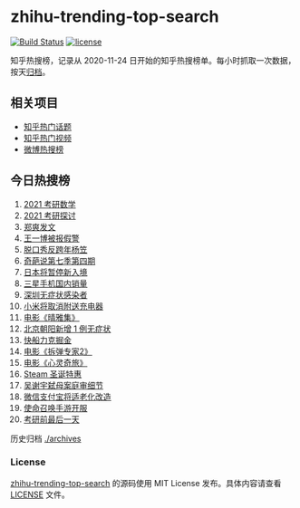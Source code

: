 # zhihu-trending-top-search

[![Build Status](https://github.com/justjavac/zhihu-trending-top-search/workflows/ci/badge.svg?branch=main)](https://github.com/justjavac/zhihu-trending-top-search/actions)
[![license](https://img.shields.io/github/license/justjavac/zhihu-trending-top-search)](https://github.com/justjavac/zhihu-trending-top-search/blob/main/LICENSE)

知乎热搜榜，记录从 2020-11-24 日开始的知乎热搜榜单。每小时抓取一次数据，按天[归档](./archives)。

## 相关项目

- [知乎热门话题](https://github.com/justjavac/zhihu-trending-hot-questions)
- [知乎热门视频](https://github.com/justjavac/zhihu-trending-hot-video)
- [微博热搜榜](https://github.com/justjavac/weibo-trending-hot-search)

## 今日热搜榜

<!-- BEGIN -->
<!-- 最后更新时间 Sun Dec 27 2020 22:05:20 GMT+0800 (CST) -->
1. [2021 考研数学](https://www.zhihu.com/search?q=考研数学)
1. [2021 考研探讨](https://www.zhihu.com/search?q=考研)
1. [郑爽发文](https://www.zhihu.com/search?q=郑爽)
1. [王一博被报假警](https://www.zhihu.com/search?q=王一博)
1. [脱口秀反跨年杨笠](https://www.zhihu.com/search?q=杨笠)
1. [奇葩说第七季第四期](https://www.zhihu.com/search?q=奇葩说)
1. [日本将暂停新入境](https://www.zhihu.com/search?q=日本)
1. [三星手机国内销量](https://www.zhihu.com/search?q=三星)
1. [深圳无症状感染者](https://www.zhihu.com/search?q=深圳新增)
1. [小米将取消附送充电器](https://www.zhihu.com/search?q=小米取消充电器)
1. [电影《晴雅集》](https://www.zhihu.com/search?q=晴雅集)
1. [北京朝阳新增 1 例无症状](https://www.zhihu.com/search?q=北京疫情)
1. [快船力克掘金](https://www.zhihu.com/search?q=快船)
1. [电影《拆弹专家2》](https://www.zhihu.com/search?q=拆弹专家2)
1. [电影《心灵奇旅》](https://www.zhihu.com/search?q=心灵奇旅)
1. [Steam 圣诞特惠](https://www.zhihu.com/search?q=steam)
1. [吴谢宇弑母案庭审细节](https://www.zhihu.com/search?q=北大吴谢宇)
1. [微信支付宝将适老化改造](https://www.zhihu.com/search?q=微信支付宝适老化)
1. [使命召唤手游开服](https://www.zhihu.com/search?q=使命召唤手游)
1. [考研前最后一天](https://www.zhihu.com/search?q=考研最后一天)
<!-- END -->

历史归档 [./archives](./archives)

### License

[zhihu-trending-top-search](https://github.com/justjavac/zhihu-trending-top-search) 的源码使用 MIT License 发布。具体内容请查看 [LICENSE](./LICENSE) 文件。
